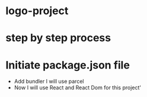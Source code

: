 <!-- @format -->

# logo-project

# step by step process

# Initiate package.json file

- Add bundler I will use parcel
- Now I will use React and React Dom for this project'
